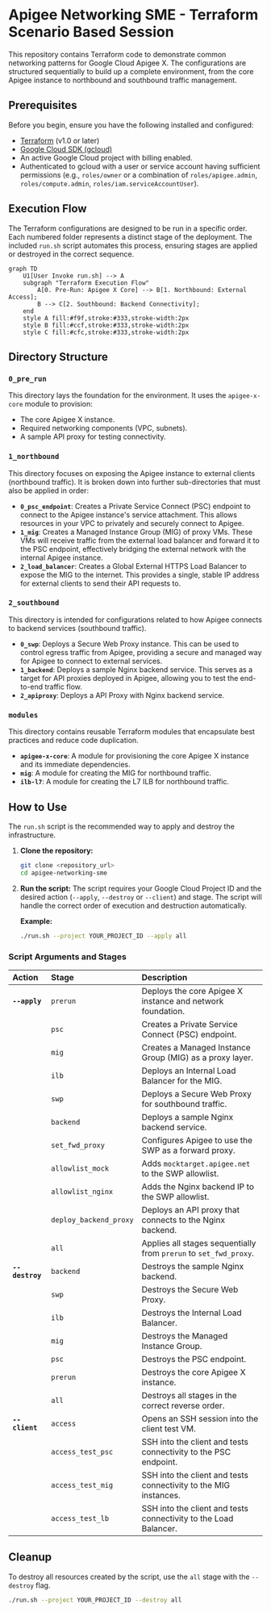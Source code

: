 # Apigee Networking SME - Terraform Scenario Based Session

This repository contains Terraform code to demonstrate common networking patterns for Google Cloud Apigee X. The configurations are structured sequentially to build up a complete environment, from the core Apigee instance to northbound and southbound traffic management.

## Prerequisites

Before you begin, ensure you have the following installed and configured:
- [Terraform](https://learn.hashicorp.com/tutorials/terraform/install-cli) (v1.0 or later)
- [Google Cloud SDK (gcloud)](https://cloud.google.com/sdk/docs/install)
- An active Google Cloud project with billing enabled.
- Authenticated to gcloud with a user or service account having sufficient permissions (e.g., `roles/owner` or a combination of `roles/apigee.admin`, `roles/compute.admin`, `roles/iam.serviceAccountUser`).

## Execution Flow

The Terraform configurations are designed to be run in a specific order. Each numbered folder represents a distinct stage of the deployment. The included `run.sh` script automates this process, ensuring stages are applied or destroyed in the correct sequence.

```mermaid
graph TD
    U1[User Invoke run.sh] --> A
    subgraph "Terraform Execution Flow"
        A[0. Pre-Run: Apigee X Core] --> B[1. Northbound: External Access];
        B --> C[2. Southbound: Backend Connectivity];
    end
    style A fill:#f9f,stroke:#333,stroke-width:2px
    style B fill:#ccf,stroke:#333,stroke-width:2px
    style C fill:#cfc,stroke:#333,stroke-width:2px
```

## Directory Structure

### `0_pre_run`
This directory lays the foundation for the environment. It uses the `apigee-x-core` module to provision:
- The core Apigee X instance.
- Required networking components (VPC, subnets).
- A sample API proxy for testing connectivity.

### `1_northbound`
This directory focuses on exposing the Apigee instance to external clients (northbound traffic). It is broken down into further sub-directories that must also be applied in order:
- **`0_psc_endpoint`**: Creates a Private Service Connect (PSC) endpoint to connect to the Apigee instance's service attachment. This allows resources in your VPC to privately and securely connect to Apigee.
- **`1_mig`**: Creates a Managed Instance Group (MIG) of proxy VMs. These VMs will receive traffic from the external load balancer and forward it to the PSC endpoint, effectively bridging the external network with the internal Apigee instance.
- **`2_load_balancer`**: Creates a Global External HTTPS Load Balancer to expose the MIG to the internet. This provides a single, stable IP address for external clients to send their API requests to.

### `2_southbound`
This directory is intended for configurations related to how Apigee connects to backend services (southbound traffic).
- **`0_swp`**: Deploys a Secure Web Proxy instance. This can be used to control egress traffic from Apigee, providing a secure and managed way for Apigee to connect to external services.
- **`1_backend`**: Deploys a sample Nginx backend service. This serves as a target for API proxies deployed in Apigee, allowing you to test the end-to-end traffic flow.
- **`2_apiproxy`**: Deploys a API Proxy with Nginx backend service.

### `modules`
This directory contains reusable Terraform modules that encapsulate best practices and reduce code duplication.
- **`apigee-x-core`**: A module for provisioning the core Apigee X instance and its immediate dependencies.
- **`mig`**: A module for creating the MIG for northbound traffic.
- **`ilb-l7`**: A module for creating the L7 ILB for northbound traffic.

## How to Use

The `run.sh` script is the recommended way to apply and destroy the infrastructure.

1.  **Clone the repository:**
    ```sh
    git clone <repository_url>
    cd apigee-networking-sme
    ```

2.  **Run the script:**
    The script requires your Google Cloud Project ID and the desired action (`--apply`, `--destroy` or `--client`) and stage. The script will handle the correct order of execution and destruction automatically.

    **Example:**
    ```sh
    ./run.sh --project YOUR_PROJECT_ID --apply all
    ```

### Script Arguments and Stages

| Action      | Stage                  | Description                                                 |
| :---------- | :--------------------- | :---------------------------------------------------------- |
| **`--apply`**   | `prerun`               | Deploys the core Apigee X instance and network foundation.  |
|             | `psc`                  | Creates a Private Service Connect (PSC) endpoint.           |
|             | `mig`                  | Creates a Managed Instance Group (MIG) as a proxy layer.    |
|             | `ilb`                  | Deploys an Internal Load Balancer for the MIG.              |
|             | `swp`                  | Deploys a Secure Web Proxy for southbound traffic.          |
|             | `backend`              | Deploys a sample Nginx backend service.                     |
|             | `set_fwd_proxy`        | Configures Apigee to use the SWP as a forward proxy.        |
|             | `allowlist_mock`       | Adds `mocktarget.apigee.net` to the SWP allowlist.          |
|             | `allowlist_nginx`      | Adds the Nginx backend IP to the SWP allowlist.             |
|             | `deploy_backend_proxy` | Deploys an API proxy that connects to the Nginx backend.    |
|             | `all`                  | Applies all stages sequentially from `prerun` to `set_fwd_proxy`. |
| **`--destroy`** | `backend`              | Destroys the sample Nginx backend.                          |
|             | `swp`                  | Destroys the Secure Web Proxy.                              |
|             | `ilb`                  | Destroys the Internal Load Balancer.                        |
|             | `mig`                  | Destroys the Managed Instance Group.                        |
|             | `psc`                  | Destroys the PSC endpoint.                                  |
|             | `prerun`               | Destroys the core Apigee X instance.                        |
|             | `all`                  | Destroys all stages in the correct reverse order.           |
| **`--client`**  | `access`               | Opens an SSH session into the client test VM.               |
|             | `access_test_psc`      | SSH into the client and tests connectivity to the PSC endpoint. |
|             | `access_test_mig`      | SSH into the client and tests connectivity to the MIG instances. |
|             | `access_test_lb`       | SSH into the client and tests connectivity to the Load Balancer. |

## Cleanup

To destroy all resources created by the script, use the `all` stage with the `--destroy` flag.

```sh
./run.sh --project YOUR_PROJECT_ID --destroy all
```